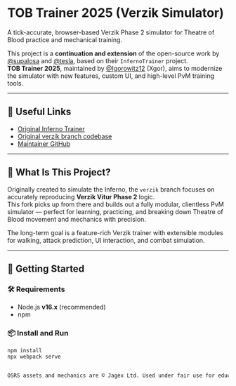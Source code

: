 # TOB Trainer 2025 (Verzik Simulator)

A tick-accurate, browser-based Verzik Phase 2 simulator for Theatre of Blood practice and mechanical training.

This project is a **continuation and extension** of the open-source work by [@supalosa](https://github.com/Supalosa) and [@tesla](https://github.com/tesla), based on their `InfernoTrainer` project.  
**TOB Trainer 2025**, maintained by [@Igorowitz12](https://github.com/Igorowitz12) (Xgor), aims to modernize the simulator with new features, custom UI, and high-level PvM training tools.

---

## 🔗 Useful Links

- [Original Inferno Trainer](https://www.infernotrainer.com/)
- [Original verzik branch codebase](https://github.com/Supalosa/InfernoTrainer/tree/verzik)
- [Maintainer GitHub](https://github.com/Igorowitz12)

---

## 🧠 What Is This Project?

Originally created to simulate the Inferno, the `verzik` branch focuses on accurately reproducing **Verzik Vitur Phase 2** logic.  
This fork picks up from there and builds out a fully modular, clientless PvM simulator — perfect for learning, practicing, and breaking down Theatre of Blood movement and mechanics with precision.

The long-term goal is a feature-rich Verzik trainer with extensible modules for walking, attack prediction, UI interaction, and combat simulation.

---

## 🚀 Getting Started

### 🛠 Requirements
- Node.js **v16.x** (recommended)
- npm

### 📦 Install and Run

```bash
npm install
npx webpack serve


OSRS assets and mechanics are © Jagex Ltd. Used under fair use for educational and non-commercial PvM training purposes.

